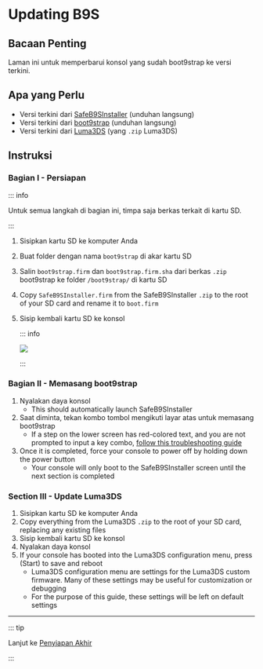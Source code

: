 # Updating B9S

## Bacaan Penting

Laman ini untuk memperbarui konsol yang sudah boot9strap ke versi terkini.

## Apa yang Perlu

- Versi terkini dari [SafeB9SInstaller](https://github.com/d0k3/SafeB9SInstaller/releases/download/v0.0.7/SafeB9SInstaller-20170605-122940.zip) (unduhan langsung)
- Versi terkini dari [boot9strap](https://github.com/SciresM/boot9strap/releases/download/1.4/boot9strap-1.4.zip) (unduhan langsung)
- Versi terkini dari [Luma3DS](https://github.com/LumaTeam/Luma3DS/releases/latest) (yang `.zip` Luma3DS)

## Instruksi

### Bagian I - Persiapan

::: info

Untuk semua langkah di bagian ini, timpa saja berkas terkait di kartu SD.

:::

1. Sisipkan kartu SD ke komputer Anda
2. Buat folder dengan nama `boot9strap` di akar kartu SD
3. Salin `boot9strap.firm` dan `boot9strap.firm.sha` dari berkas `.zip` boot9strap ke folder `/boot9strap/` di kartu SD
4. Copy `SafeB9SInstaller.firm` from the SafeB9SInstaller `.zip` to the root of your SD card and rename it to `boot.firm`
5. Sisip kembali kartu SD ke konsol

   ::: info

   ![](/images/screenshots/updateb9s-root-layout.png)

   :::

### Bagian II - Memasang boot9strap

1. Nyalakan daya konsol
   - This should automatically launch SafeB9SInstaller
2. Saat diminta, tekan kombo tombol mengikuti layar atas untuk memasang boot9strap
   - If a step on the lower screen has red-colored text, and you are not prompted to input a key combo, [follow this troubleshooting guide](troubleshooting-updating-b9s)
3. Once it is completed, force your console to power off by holding down the power button
   - Your console will only boot to the SafeB9SInstaller screen until the next section is completed

### Section III - Update Luma3DS

1. Sisipkan kartu SD ke komputer Anda
2. Copy everything from the Luma3DS `.zip` to the root of your SD card, replacing any existing files
3. Sisip kembali kartu SD ke konsol
4. Nyalakan daya konsol
5. If your console has booted into the Luma3DS configuration menu, press (Start) to save and reboot
   - Luma3DS configuration menu are settings for the Luma3DS custom firmware. Many of these settings may be useful for customization or debugging
   - For the purpose of this guide, these settings will be left on default settings

___

::: tip

Lanjut ke [Penyiapan Akhir](finalizing-setup)

:::
